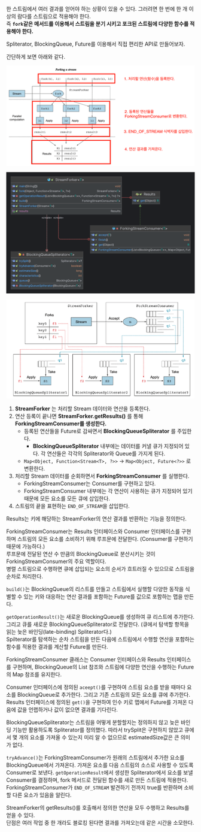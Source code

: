 
한 스트림에서 여러 결과를 얻어야 하는 상황이 있을 수 있다. 그러려면 한 번에 한 개 이상의 람다를 스트림으로 적용해야 한다.  
즉 **`fork`같은 메서드를 이용해서 스트림을 분기 시키고 포크된 스트림에 다양한 함수를 적용해야 한다.**  
  
Spliterator, BlockingQueue, Future를 이용해서 직접 편리한 API로 만들어보자.  
  
간단하게 보면 아래와 같다.  

![](./imgs/streamforker/forking.png)


![](./imgs/streamforker/streamForkerDiagram.png)

![](./imgs/streamforker/streanForker.png)

1. **StreamForker** 는 처리할 Stream 데이터와 연산을 등록한다.
2. 연산 등록이 끝나면 **StreamForker.getResults()** 를 통해 **ForkingStreamConsumer를 생성한다.**
   - 등록된 연산들을 Future로 감싸면서 **BlockingQueueSpliterator** 를 주입한다.
     - **BlockingQueueSpliterator** 내부에는 데이터를 커낼 큐가 지정되어 있다. 각 연산들은 각각의 Spliterator와 Queue를 가지게 된다.
   - `Map<Object, Function<Stream<T>, ?>>` → `Map<Object, Future<?>>` 로 변환한다.
3. 처리할 Stream 데이터를 순회하면서 **ForkingStreamConsumer** 를 실행한다.
   - ForkingStreamConsumer는 Consumer를 구현하고 있다.
   - ForkingStreamConsumer 내부에는 각 연산이 사용하는 큐가 지정되어 있기 때문에 모든 요소를 모든 큐에 삽입한다.
4. 스트림의 끝을 표현하는 `END_OF_STREAM`을 삽입한다.

Results는 키에 해당하는 StreamForker의 연산 결과를 반환하는 기능을 정의한다.  
  
ForkingStreamConsumer는 Results 인터페이스와 Consumer 인터페이스를 구현하며 스트림의 모든 요소를 소비하기 위해 루프문에 전달한다. (Consumer를 구현하기 때문에 가능하다.)  
루프문에 전달된 연산 수 만큼의 BlockingQueue로 분산시키는 것이 ForkingStreamConsumer의 주요 역할이다.  
병렬 스트림으로 수행하면 큐에 삽입되는 요소의 순서가 흐트러질 수 있으므로 스트림을 순차로 처리한다.
  
`build()`는 BlockingQueue의 리스트를 만들고 스트림에서 실행할 다양한 동작을 식별할 수 있는 키와 대응하는 연산 결과를 포함하는 Future를 값으로 포함하는 맵을 만든다.  
  
`getOperationResult()`는 새로운 BlockingQueue를 생성하여 큐 리스트에 추가한다. 그리고 큐를 새로운 BlockingQueueSpliterator로 전달한다. (큐에서 탐색할 항목을 읽는 늦은 바인딩(late-binding) Spliterator다.)  
Spilterator를 탐색하는 순차 스트림을 만든 다음에 스트림에서 수행할 연산을 포함하는 함수를 적용한 결과를 계산할 Future를 만든다.  
  
ForkingStreamConsumer 클래스는 Consumer 인터페이스와 Results 인터페이스를 구현하며, BlockingQueue의 List 참조와 스트림에 다양한 연산을 수행하는 Future의 Map 참조를 유지한다.  
  
Consumer 인터페이스에 정의된 `aceept()`를 구현하여 스트림 요소를 받을 때마다 요소를 BlockingQueue로 추가한다. 그리고 기존 스트림의 모든 요소를 큐에 추가한다.  
Results 인터페이스에 정의된 `get()`을 구현하여 인수 키로 맵에서 Future를 가져온 다음에 값을 언랩하거나 값이 없으면 결과를 기다린다.  
  
BlockingQueueSpliterator는 스트림을 어떻게 분할할지는 정의하지 않고 늦은 바인딩 기능만 활용하도록 Spliterator를 정의했다. 따라서 trySplit은 구현하지 않았고 큐에서 몇 개의 요소를 가져올 수 있는지 미리 알 수 없으므로 estimatedSize값은 큰 의미가 없다.  
  
`tryAdvance()`는 ForkingStreamConsumer가 원래의 스트림에서 추가한 요소를 BlockingQueue에서 가져온다. 가져온 요소를 다음 스트림의 소스로 사용할 수 있도록 Consumer로 보낸다. `getOperationResult`에서 생성한 Spliterator에서 요소를 보낼 Consumer를 결정하며, fork 메서드로 전달된 함수를 새로 만든 스트림에 적용한다.  
ForkingStreamConsumer가 `END_OF_STREAM` 발견하기 전까지 true를 반환하며 소비할 다른 요소가 있음을 알린다.  
  
StreamForker의 getResults()를 호출해서 정의한 연산을 모두 수행하고 Results를 얻을 수 있다.  
단점은 여러 작업 중 한 개라도 블로킹 된다면 결과를 가져오는데 같은 시간을 소모한다.  

